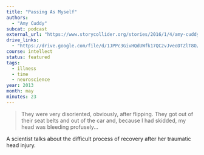```yaml
---
title: "Passing As Myself"
authors:
  - "Amy Cuddy"
subcat: podcast
external_url: "https://www.storycollider.org/stories/2016/1/4/amy-cuddy-passing-as-myself"
drive_links:
  - "https://drive.google.com/file/d/1JPPc3GivHQdUWfk17QC2vJveoDTZlT8O/view?usp=drivesdk"
course: intellect
status: featured
tags:
  - illness
  - time
  - neuroscience
year: 2013
month: may
minutes: 23
---
```


> They were very disoriented, obviously, after flipping. They got out of their seat belts and out of the car and, because I had skidded, my head was bleeding profusely...

A scientist talks about the difficult process of recovery after her traumatic head injury.
